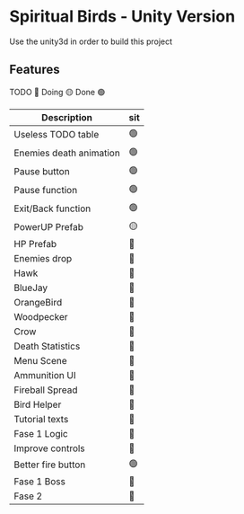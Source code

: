 # Spiritual Birds - Unity Version

Use the unity3d in order to build this project

## Features

TODO 🔴
Doing 🟡
Done 🟢

| Description | sit |
| -- | -- |
| Useless TODO table | 🟢 |
| Enemies death animation | 🟢 |
| Pause button | 🟢 |
| Pause function | 🟢 |
| Exit/Back function | 🟢 |
| PowerUP Prefab | 🟡 |
| HP Prefab | 🔴 |
| Enemies drop | 🔴 |
| Hawk | 🔴 |
| BlueJay | 🔴 |
| OrangeBird | 🔴 |
| Woodpecker | 🔴 |
| Crow | 🔴 |
| Death Statistics | 🔴 |
| Menu Scene | 🔴 |
| Ammunition UI | 🔴 |
| Fireball Spread | 🔴 |
| Bird Helper | 🔴 |
| Tutorial texts | 🔴 |
| Fase 1 Logic | 🔴 |
| Improve controls | 🔴 |
| Better fire button | 🟢 |
| Fase 1 Boss | 🔴 |
| Fase 2 | 🔴 |
